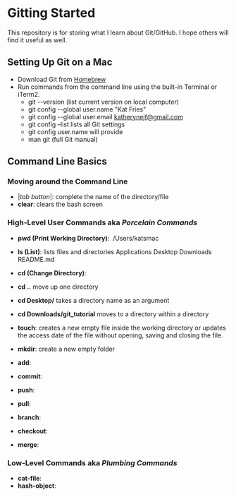 # Gitting Started

This repository is for storing what I learn about Git/GitHub. I hope others will find it useful as well.

## Setting Up Git on a Mac
+ Download Git from [Homebrew](https://brew.sh/)
+ Run commands from the command line using the built-in Terminal or iTerm2.
  + git --version (list current version on local computer)
  + git config --global user.name "Kat Fries"
  + git config --global user.email katherynejf@gmail.com
  + git config –list lists all Git settings
  + git config user.name will provide 
  + man git (full Git manual)


## Command Line Basics
### Moving around the Command Line
+	|*tab button*|: complete the name of the directory/file
+	**clear**: clears the bash screen

### High-Level User Commands aka *Porcelain Commands*
+	**pwd (Print Working Directory)**:  /Users/katsmac
+	**ls (List)**: lists files and directories
Applications	Desktop
Downloads		README.md
+	**cd (Change Directory)**:
  +	**cd ..**					move up one directory
  +	**cd Desktop/**			takes a directory name as an argument
  +	**cd Downloads/git_tutorial**	moves to a directory within a directory
+	**touch**: creates a new empty file inside the working directory or updates the access date of the file without opening, saving and closing the file. 
+	**mkdir**: create a new empty folder



+	**add**: 
+	**commit**: 
+	**push**: 
+	**pull**: 
+	**branch**: 
+	**checkout**: 
+	**merge**: 

### Low-Level Commands aka *Plumbing Commands*
+	**cat-file**: 
+	**hash-object**: 
